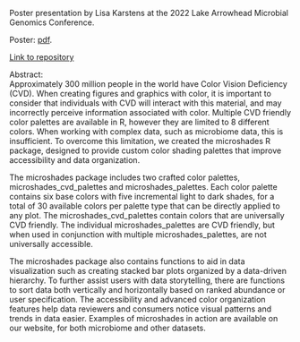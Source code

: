 Poster presentation by Lisa Karstens at the 2022 Lake Arrowhead Microbial Genomics Conference.   

Poster: [pdf](https://github.com/KarstensLab/Presentations/blob/main/2022-LAMG/2022_LAMG_microshades_poster.pdf).   

[Link to repository](https://karstenslab.github.io/microshades)  

Abstract:    
Approximately 300 million people in the world have Color Vision Deficiency (CVD). When creating figures and graphics with color, it is important to consider that individuals with CVD will interact with this material, and may incorrectly perceive information associated with color. Multiple CVD friendly color palettes are available in R, however they are limited to 8 different colors. When working with complex data, such as microbiome data, this is insufficient. To overcome this limitation, we created the microshades R package, designed to provide custom color shading palettes that improve accessibility and data organization.    

The microshades package includes two crafted color palettes, microshades_cvd_palettes and microshades_palettes. Each color palette contains six base colors with five incremental light to dark shades, for a total of 30 available colors per palette type that can be directly applied to any plot. The microshades_cvd_palettes contain colors that are universally CVD friendly. The individual microshades_palettes are CVD friendly, but when used in conjunction with multiple microshades_palettes, are not universally accessible.   

The microshades package also contains functions to aid in data visualization such as creating stacked bar plots organized by a data-driven hierarchy. To further assist users with data storytelling, there are functions to sort data both vertically and horizontally based on ranked abundance or user specification. The accessibility and advanced color organization features help data reviewers and consumers notice visual patterns and trends in data easier. Examples of microshades in action are available on our website, for both microbiome and other datasets.  
